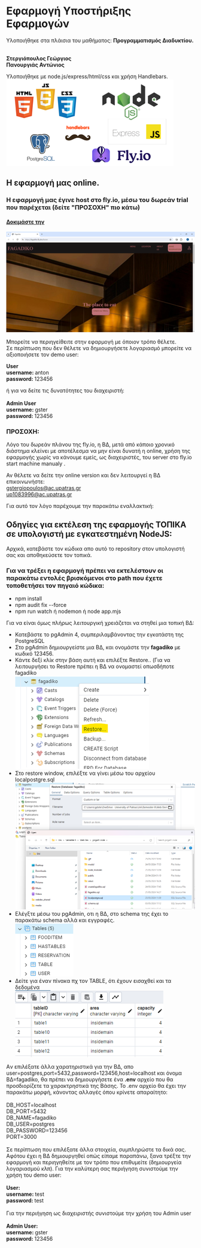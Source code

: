 <h1>Εφαρμογή Υποστήριξης Εφαρμογών</h1>
Υλοποιήθηκε στα πλάισια του μαθήματος: <b>Προγραμματισμός Διαδυκτίου.</b><br><br>

<b>Στεργιόπουλος Γεώργιος</b><br>
<b>Πανουργιάς Αντώνιος</b><br>

Υλοποιήθηκε με node.js/express/html/css και χρήση Handlebars.
<img src="./public/media/rep/used.png">

<h2>Η εφαρμογή μας online.</h2>
<h3>Η εφαρμογή μας έγινε host στο fly.io, μέσω του δωρεάν trial που παρέχεται (δείτε "ΠΡΟΣΟΧΗ" πιο κάτω)</h3>
<h4><a href="https://fagadiko.fly.dev">Δοκιμάστε την</a></h4>
<img src="./public/media/rep/online.png">

Μπορείτε να περιηγείθειτε στην εφαρμογή με όποιον τρόπο θέλετε.<br>
Σε περίπτωση που δεν θέλετε να δημιουργήσετε λογαριασμό μπορείτε να αξιοποιήσετε τον demo user:<br>

<b>User</b><br>
<b>username: </b>anton<br>
<b>password: </b>123456 <br>

ή για να δείτε τις δυνατότητες του διαχειριστή:<br><br>
<b>Admin User</b><br>
<b>username: </b>gster<br>
<b>password: </b>123456<br>

<h3><b>ΠΡΟΣΟΧΗ:</b></h3>
Λόγο του δωρεάν πλάνου της fly.io, η ΒΔ, μετά από κάποιο χρονικό διάστημα κλείνει με αποτέλεσμα να μην είναι δυνατή η online, χρήση της εφαρμογής χωρίς
να κάνουμε εμείς, ως διαχειριστές, του server στο fly.io start machine  manualy .

Αν θέλετε να δείτε την online version και δεν λειτουργεί η ΒΔ επικοινωνήστε:<br>
    gstergiopoulos@ac.upatras.gr<br>
    up1083996@ac.upatras.gr<br>

Για αυτό τον λόγο παρέχουμε την παρακάτω εναλλακτική: <br>

<h2>Οδηγίες για εκτέλεση της εφαρμογής <b>ΤΟΠΙΚΑ</b> σε υπολογιστή με εγκατεστημένη NodeJS:</h2>
Αρχικά, κατεβάστε τον κώδικα απο αυτό το repository στον υπολογιστή σας και αποθηκεύσετε τον τοπικά.
<h3>Για να τρέξει η εφαρμογή πρέπει να εκτελέστουν οι παρακάτω εντολές βρισκόμενοι στο path που έχετε τοποθετήσει τον πηγαιό κώδικα:</h3>
<ul>
    <li>npm install</li>
    <li>npm audit fix --force</li>
    <li>npm run watch ή nodemon ή node app.mjs</li>
</ul>
Για να είναι όμως πλήρως λειτουργική χρειάζεται να στηθεί μια τοπική ΒΔ:
<ul>
    <li>Κατεβάστε το pgAdmin 4, συμπεριλαμβάνοντας την εγκατάστη της PostgreSQL</li>
    <li>Στο pgAdmin δημιουργείστε μια ΒΔ, και ονομάστε την <b>fagadiko</b> με κωδικό 123456.</li>
    <li>Κάντε δεξί κλίκ στην βάση αυτή και επιλέξτε Restore.. (Για να λειτουργήσει το Restore πρέπει η ΒΔ να ονομαστεί οπωσδήποτε fagadiko</li>
    <img src="./public//media/rep/restore.png">
    <li>Στο restore window, επιλέξτε να γίνει μέσω του αρχείου localpostgre.sql</li>
    <img src="./public//media/rep/selectlocalpostgre.png">
    <li>Ελέγξτε μέσω του pgAdmin, οτι η ΒΔ, στο schema της έχει το παρακάτω schema αλλά και εγγραφές.</li>
    <img src="./public//media/rep/schema.png">
    <li>Δείτε για έναν πίνακα πχ τον TABLE, ότι έχουν εισαχθεί και τα δεδομένα</li>
    <img src="./public//media/rep/randomtabledata.png">
</ul>
Aν επιλέξατε άλλα χαρατηριστικά για την ΒΔ, απο user=postgres,port=5432,password=123456,host=localhost και όνομα ΒΔ=fagadiko, θα πρέπει να δημιουργήσετε ένα <b>.env</b>
αρχείο που θα προσδιορίζετε τα χαρακτρηστικά της Βάσης. Το .env αρχείο θα έχει την παρακάτω μορφή, κάνοντας αλλαγές όπου κρίνετε απαραίτητο:
<span>
<br><br>
DB_HOST=localhost<br>
DB_PORT=5432<br>
DB_NAME=fagadiko<br>
DB_USER=postgres<br>
DB_PASSWORD=123456<br>
PORT=3000</span><br>
<br>
Σε περίπτωση που επιλέξατε άλλα στοιχεία, συμπληρώστε τα δικά σας.
Αφότου έχει η ΒΔ δημιουργηθεί οπώς είπαμε παραπάνω, ξανα τρέξτε την εφαρμογή και περιηγηθείτε με τον τρόπο που επιθυμείτε (δημιουργεία λογαριασμού κλπ).
Για την καλύτερη σας περιήγηση συνιστούμε την χρήση του demo user:<br><br>
<b>User:</b><br>
                                                    <b>username: </b>test<br>
                                                    <b>password: </b>test<br><br>
Για την περιήγηση ως διαχειριστής συνιστούμε την χρήση του Admin user<br><br>
<b>Admin User:</b><br>
                                                    <b>username: </b>gster<br>
                                                    <b>password: </b>123456<br>
                                        
 



